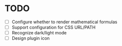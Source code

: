 # TODO

- [ ] Configure whether to render mathematical formulas
- [ ] Support configuration for CSS URL/PATH
- [ ] Recognize dark/light mode
- [ ] Design plugin icon